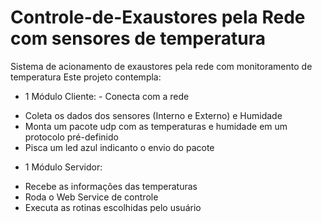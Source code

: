 # Controle-de-Exaustores pela Rede com sensores de temperatura
Sistema de acionamento de exaustores pela rede com monitoramento de temperatura
Este projeto contempla:
 * 1 Módulo Cliente:  - Conecta com a rede
  - Coleta os dados dos sensores (Interno e Externo) e Humidade
  - Monta um pacote udp com as temperaturas e humidade em um protocolo pré-definido
  - Pisca um led azul indicanto o envio do pacote
 * 1 Módulo Servidor:
  - Recebe as informações das temperaturas
  - Roda o Web Service de controle
  - Executa as rotinas escolhidas pelo usuário
